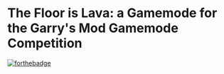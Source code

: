 # The Floor is Lava: a Gamemode for the Garry's Mod Gamemode Competition

[![forthebadge](http://forthebadge.com/images/badges/approved-by-george-costanza.svg)](http://forthebadge.com)
